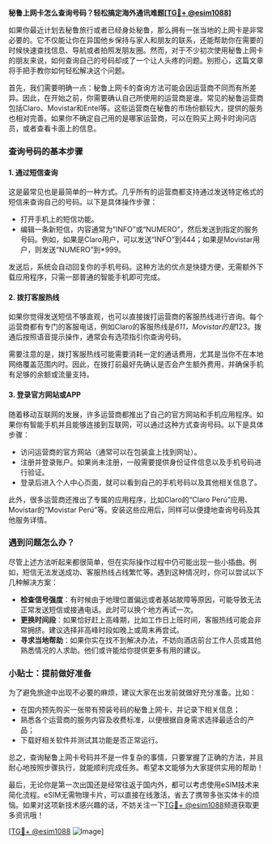 **秘鲁上网卡怎么查询号码？轻松搞定海外通讯难题[[TG💪+ @esim1088](https://t.me/s/esim1088)]**

如果你最近计划去秘鲁旅行或者已经身处秘鲁，那么拥有一张当地的上网卡是非常必要的。它不仅能让你在异国他乡保持与家人和朋友的联系，还能帮助你在需要的时候快速查找信息、导航或者拍照发朋友圈。然而，对于不少初次使用秘鲁上网卡的朋友来说，如何查询自己的号码却成了一个让人头疼的问题。别担心，这篇文章将手把手教你如何轻松解决这个问题。

首先，我们需要明确一点：秘鲁上网卡的查询方法可能会因运营商不同而有所差异。因此，在开始之前，你需要确认自己所使用的运营商是谁。常见的秘鲁运营商包括Claro、Movistar和Entel等。这些运营商在秘鲁的市场份额较大，提供的服务也相对完善。如果你不确定自己用的是哪家运营商，可以在购买上网卡时询问店员，或者查看卡面上的信息。

### 查询号码的基本步骤

#### 1. **通过短信查询**
这是最常见也是最简单的一种方式。几乎所有的运营商都支持通过发送特定格式的短信来查询自己的号码。以下是具体操作步骤：

- 打开手机上的短信功能。
- 编辑一条新短信，内容通常为“INFO”或“NUMERO”，然后发送到指定的服务号码。例如，如果是Claro用户，可以发送“INFO”到444；如果是Movistar用户，则发送“NUMERO”到*999。

发送后，系统会自动回复你的手机号码。这种方法的优点是快捷方便，无需额外下载应用程序，只需一部普通的智能手机即可完成。

#### 2. **拨打客服热线**
如果你觉得发送短信不够直观，也可以直接拨打运营商的客服热线进行咨询。每个运营商都有专门的客服电话，例如Claro的客服热线是*611，Movistar的是*123。拨通后按照语音提示操作，通常会有选项指引你查询号码。

需要注意的是，拨打客服热线可能需要消耗一定的通话费用，尤其是当你不在本地网络覆盖范围内时。因此，在拨打前最好先确认是否会产生额外费用，并确保手机有足够的余额或流量支持。

#### 3. **登录官方网站或APP**
随着移动互联网的发展，许多运营商都推出了自己的官方网站和手机应用程序。如果你有智能手机并且能够连接到互联网，可以通过这种方式查询号码。以下是具体步骤：

- 访问运营商的官方网站（通常可以在包装盒上找到网址）。
- 注册并登录账户。如果尚未注册，一般需要提供身份证件信息以及手机号码进行验证。
- 登录后进入个人中心页面，就可以看到自己的手机号码以及其他相关信息了。

此外，很多运营商还推出了专属的应用程序，比如Claro的“Claro Perú”应用、Movistar的“Movistar Perú”等。安装这些应用后，同样可以便捷地查询号码及其他服务详情。

### 遇到问题怎么办？

尽管上述方法听起来都很简单，但在实际操作过程中仍可能出现一些小插曲。例如，短信无法发送成功、客服热线占线繁忙等。遇到这种情况时，你可以尝试以下几种解决方案：

- **检查信号强度**：有时候由于地理位置偏远或者基站故障等原因，可能导致无法正常发送短信或接通电话。此时可以换个地方再试一次。
- **更换时间段**：如果恰好赶上高峰期，比如工作日上班时间，客服热线可能会非常拥挤。建议选择非高峰时段如晚上或周末再尝试。
- **寻求当地帮助**：如果你实在找不到解决办法，不妨向酒店前台工作人员或其他熟悉情况的人求助。他们或许能给你提供更多有用的建议。

### 小贴士：提前做好准备

为了避免旅途中出现不必要的麻烦，建议大家在出发前就做好充分准备。比如：

- 在国内预先购买一张带有预装号码的秘鲁上网卡，并记录下相关信息；
- 熟悉各个运营商的服务内容及收费标准，以便根据自身需求选择最适合的产品；
- 下载好相关软件并测试其功能是否正常运行。

总之，查询秘鲁上网卡号码并不是一件复杂的事情，只要掌握了正确的方法，并且耐心地按照步骤执行，就能顺利完成任务。希望本文能够为大家提供实用的帮助！

最后，无论你是第一次出国还是经常往返于国内外，都可以考虑使用eSIM技术来简化流程。eSIM无需物理卡片，可以直接在线激活，省去了携带多张实体卡的烦恼。如果对这项新技术感兴趣的话，不妨关注一下[TG💪+ @esim1088](https://t.me/s/esim1088)频道获取更多资讯哦！

[[TG💪+ @esim1088](https://t.me/s/esim1088) ![Image](https://i.postimg.cc/4NQfJmqS/Snipaste-2025-05-13-00-14-12.png)]
